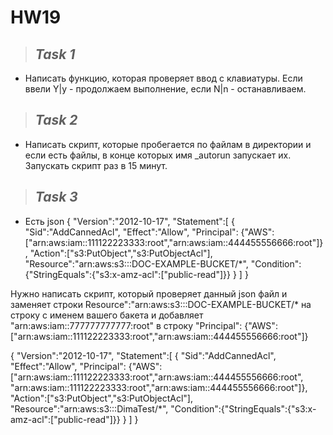 # HW19

>## _Task 1_

- Написать функцию, которая проверяет ввод с клавиатуры. Если ввели Y|y - продолжаем выполнение, если N|n - останавливаем.


>## _Task 2_

- Написать скрипт, которые пробегается по файлам в директории и если есть файлы, в конце которых имя _autorun запускает их. Запускать скрипт раз в 15 минут.

>## _Task 3_

- Есть json
{
  "Version":"2012-10-17",
  "Statement":[
    {
      "Sid":"AddCannedAcl",
      "Effect":"Allow",
    "Principal": {"AWS": ["arn:aws:iam::111122223333:root","arn:aws:iam::444455556666:root"]},
      "Action":["s3:PutObject","s3:PutObjectAcl"],
      "Resource":"arn:aws:s3:::DOC-EXAMPLE-BUCKET/*",
      "Condition":{"StringEquals":{"s3:x-amz-acl":["public-read"]}}
    }
  ]
}

Нужно написать скрипт, который проверяет данный json файл и заменяет строки Resource":"arn:aws:s3:::DOC-EXAMPLE-BUCKET/* на строку с именем вашего бакета и добавляет "arn:aws:iam::777777777777:root" в строку     "Principal": {"AWS": ["arn:aws:iam::111122223333:root","arn:aws:iam::444455556666:root"]}

{
  "Version":"2012-10-17",
  "Statement":[
    {
      "Sid":"AddCannedAcl",
      "Effect":"Allow",
    "Principal": {"AWS": ["arn:aws:iam::111122223333:root","arn:aws:iam::444455556666:root", "arn:aws:iam::111122223333:root","arn:aws:iam::444455556666:root"]},
      "Action":["s3:PutObject","s3:PutObjectAcl"],
      "Resource":"arn:aws:s3:::DimaTest/*",
      "Condition":{"StringEquals":{"s3:x-amz-acl":["public-read"]}}
    }
  ]
}
